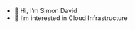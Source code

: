 - 👋 Hi, I’m Simon David
- 👀 I’m interested in Cloud Infrastructure


<!---
lildavez93/lildavez93 is a ✨ special ✨ repository because its `README.md` (this file) appears on your GitHub profile.
You can click the Preview link to take a look at your changes.
--->
